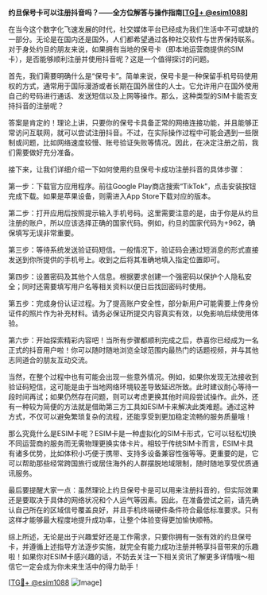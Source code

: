 **约旦保号卡可以注册抖音吗？——全方位解答与操作指南[[TG💪+ @esim1088](https://t.me/s/esim1088)]**

在当今这个数字化飞速发展的时代，社交媒体平台已经成为我们生活中不可或缺的一部分。无论是在国内还是国外，人们都希望通过各种社交软件与世界保持联系。对于身处约旦的朋友来说，如果拥有当地的保号卡（即本地运营商提供的SIM卡），是否能够顺利注册并使用抖音呢？这是一个值得探讨的问题。

首先，我们需要明确什么是“保号卡”。简单来说，保号卡是一种保留手机号码使用权的方式，通常用于国际漫游或者长期在国外居住的人士。它允许用户在国外使用自己的号码进行通话、发送短信以及上网等操作。那么，这种类型的SIM卡能否支持抖音的注册呢？

答案是肯定的！理论上讲，只要你的保号卡具备正常的网络连接功能，并且能够正常访问互联网，就可以尝试注册抖音。不过，在实际操作过程中可能会遇到一些限制或问题，比如网络速度较慢、账号验证失败等情况。因此，在决定注册之前，我们需要做好充分准备。

接下来，让我们详细介绍一下如何使用约旦保号卡成功注册抖音的具体步骤：

第一步：下载官方应用程序。前往Google Play商店搜索“TikTok”，点击安装按钮完成下载。如果是苹果设备，则需进入App Store下载对应的版本。

第二步：打开应用后按照提示输入手机号码。这里需要注意的是，由于你是从约旦注册的账户，所以应该选择正确的国家代码。例如，约旦的国家代码为+962，确保填写无误非常重要。

第三步：等待系统发送验证码短信。一般情况下，验证码会通过短消息的形式直接发送到你所提供的手机号上。收到之后将其准确地填入指定位置即可。

第四步：设置密码及其他个人信息。根据要求创建一个强密码以保护个人隐私安全；同时还需要填写用户名等相关资料以便日后找回密码时使用。

第五步：完成身份认证过程。为了提高账户安全性，部分新用户可能需要上传身份证件的照片作为补充材料。请务必保证所提交内容真实有效，以免影响后续使用体验。

第六步：开始探索精彩内容吧！当所有步骤都顺利完成之后，恭喜你已经成为一名正式的抖音用户啦！你可以随时随地浏览全球范围内最热门的话题视频，并与其他志同道合的朋友互动交流。

当然，在整个过程中也有可能会出现一些意外情况。例如，如果你发现无法接收到验证码短信，这可能是由于当地网络环境较差导致延迟所致。此时建议耐心等待一段时间再试；如果仍然存在问题，则可以考虑更换其他时间段尝试操作。此外，还有一种较为简便的方法就是借助第三方工具如ESIM卡来解决此类难题。通过这种方式，不仅可以避免繁琐复杂的流程，还能享受到更加稳定流畅的服务质量哦！

那么究竟什么是ESIM卡呢？ESIM卡是一种虚拟化的SIM卡形式，它可以轻松切换不同运营商的服务而无需物理更换实体卡片。相较于传统SIM卡而言，ESIM卡具有诸多优势，比如体积小巧便于携带、支持多设备兼容性强等等。更重要的是，它可以帮助那些经常跨国旅行或居住海外的人群摆脱地域限制，随时随地享受优质通讯服务。

最后要提醒大家一点：虽然理论上约旦保号卡是可以用来注册抖音的，但实际效果还是要取决于具体的网络状况和个人运气等因素。因此，在准备尝试之前，请先确认自己所在的区域信号覆盖良好，并且手机终端硬件条件符合最低标准要求。只有这样才能够最大程度地提升成功率，让整个体验变得更加愉快顺畅。

综上所述，无论是出于兴趣爱好还是工作需求，只要你拥有一张有效的约旦保号卡，并遵循上述指导方法逐步实施，就完全有能力成功注册并畅享抖音带来的乐趣啦！如果你对ESIM卡感兴趣的话，不妨去关注一下相关资讯了解更多详情哦～相信它一定会成为你未来生活中的得力助手！

[[TG💪+ @esim1088](https://t.me/s/esim1088) ![Image](https://i.postimg.cc/4NQfJmqS/Snipaste-2025-05-13-00-14-12.png)]